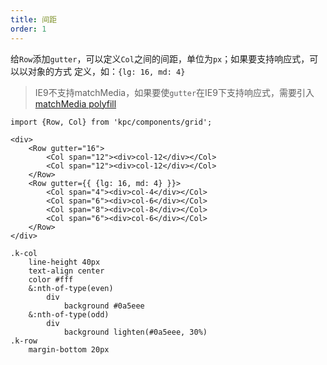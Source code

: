 ```yaml
---
title: 间距
order: 1
---
```


给`Row`添加`gutter`，可以定义`Col`之间的间距，单位为`px`；如果要支持响应式，可以以对象的方式
定义，如：`{lg: 16, md: 4}`

> IE9不支持matchMedia，如果要使`gutter`在IE9下支持响应式，需要引入[matchMedia polyfill](https://github.com/paulirish/matchMedia.js)

```vdt
import {Row, Col} from 'kpc/components/grid';

<div>
    <Row gutter="16"> 
        <Col span="12"><div>col-12</div></Col>
        <Col span="12"><div>col-12</div></Col>
    </Row>
    <Row gutter={{ {lg: 16, md: 4} }}>
        <Col span="4"><div>col-4</div></Col>
        <Col span="6"><div>col-6</div></Col>
        <Col span="8"><div>col-8</div></Col>
        <Col span="6"><div>col-6</div></Col>
    </Row>
</div>
```

```styl
.k-col
    line-height 40px
    text-align center
    color #fff
    &:nth-of-type(even)
        div
            background #0a5eee
    &:nth-of-type(odd)
        div
            background lighten(#0a5eee, 30%)
.k-row
    margin-bottom 20px
```
